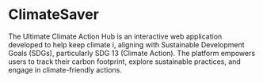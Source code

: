 # ClimateSaver
The Ultimate Climate Action Hub is an interactive web application developed to help keep climate i, aligning with Sustainable Development Goals (SDGs), particularly SDG 13 (Climate Action). The platform empowers users to track their carbon footprint, explore sustainable practices, and engage in climate-friendly actions.
